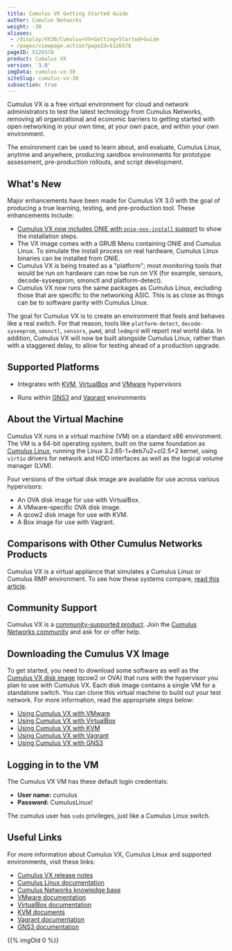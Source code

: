```yaml
---
title: Cumulus VX Getting Started Guide
author: Cumulus Networks
weight: -30
aliases:
 - /display/VX30/Cumulus+VX+Getting+Started+Guide
 - /pages/viewpage.action?pageId=5126578
pageID: 5126578
product: Cumulus VX
version: '3.0'
imgData: cumulus-vx-30
siteSlug: cumulus-vx-30
subsection: true
---
```

Cumulus VX is a free virtual environment for cloud and network
administrators to test the latest technology from Cumulus Networks,
removing all organizational and economic barriers to getting started
with open networking in your own time, at your own pace, and within your
own environment.

The environment can be used to learn about, and evaluate, Cumulus Linux,
anytime and anywhere, producing sandbox environments for prototype
assessment, pre-production rollouts, and script development.

## What's New

Major enhancements have been made for Cumulus VX 3.0 with the goal of
producing a true learning, testing, and pre-production tool. These
enhancements include:

  - [Cumulus VX now includes ONIE with `onie-nos-install` support](#src-5126578) 
    to show the installation steps.
  - The VX image comes with a GRUB Menu containing ONIE and Cumulus Linux. 
    To simulate the install process on real hardware, Cumulus Linux binaries 
    can be installed from ONIE.
  - Cumulus VX is being treated as a "platform"; most monitoring tools that 
    would be run on hardware can now be run on VX (for example, sensors, 
    decode-syseeprom, smonctl and platform-detect).
  - Cumulus VX now runs the same packages
    as Cumulus Linux, excluding those that are specific to the
    networking ASIC. This is as close as things can be to software
    parity with Cumulus Linux.

The goal for Cumulus VX is to create an environment that feels and
behaves like a real switch. For that reason, tools like
`platform-detect`, `decode-syseeprom`, `smonctl`, `sensors`, `pwmd`, and
`ledmgrd` will report real world data. In addition, Cumulus VX will now
be built alongside Cumulus Linux, rather than with a staggered delay, to
allow for testing ahead of a production upgrade.

## Supported Platforms

  - Integrates with [KVM](http://www.linux-kvm.org/page/Downloads),
    [VirtualBox](https://www.virtualbox.org/wiki/Downloads) and
    [VMware](https://my.vmware.com/web/vmware/downloads) hypervisors

  - Runs within [GNS3](http://www.gns3.com) and
    [Vagrant](https://www.vagrantup.com) environments

## About the Virtual Machine

Cumulus VX runs in a virtual machine (VM) on a standard x86 environment.
The VM is a 64-bit operating system, built on the same foundation as
[Cumulus Linux](/cumulus-linux), running the Linux 3.2.65-1+deb7u2+cl2.5+2 kernel,
using `virtio` drivers for
network and HDD interfaces as well as the logical volume manager (LVM).

Four versions of the virtual disk image are available for use across
various hypervisors:

  - An OVA disk image for use with VirtualBox.
  - A VMware-specific OVA disk image.
  - A qcow2 disk image for use with KVM.
  - A Box image for use with Vagrant.

## Comparisons with Other Cumulus Networks Products

Cumulus VX is a virtual appliance that simulates a Cumulus Linux or
Cumulus RMP environment. To see how these systems compare, 
[read this article](/version/cumulus-vx-30/Comparing-Cumulus-VX-with-Other-Cumulus-Networks-Products).

## Community Support

Cumulus VX is a 
[community-supported product](https://support.cumulusnetworks.com/hc/en-us/articles/206382248).
Join the 
[Cumulus Networks community](https://community.cumulusnetworks.com/cumulus/categories/cumulus_vx)
and ask for or offer help.

## Downloading the Cumulus VX Image

To get started, you need to download some software as well as the
[Cumulus VX disk image](https://cumulusnetworks.com/cumulus-vx/download/) (qcow2 or OVA)
that runs with the hypervisor you plan to use with Cumulus VX. Each disk
image contains a single VM for a standalone switch. You can clone this
virtual machine to build out your test network. For more information,
read the appropriate steps below:

  - [Using Cumulus VX with VMware](/version/cumulus-vx-30/Using-Cumulus-VX-with-VMware/)
  - [Using Cumulus VX with VirtualBox](/version/cumulus-vx-30/Using-Cumulus-VX-with-VirtualBox/)
  - [Using Cumulus VX with KVM](/version/cumulus-vx-30/Using-Cumulus-VX-with-KVM)
  - [Using Cumulus VX with Vagrant](/version/cumulus-vx-30/Using-Cumulus-VX-with-Vagrant)
  - [Using Cumulus VX with GNS3](/version/cumulus-vx-30/Using-Cumulus-VX-with-GNS3/)

## Logging in to the VM

The Cumulus VX VM has these default login credentials:

  - **User name:** cumulus
  - **Password:** CumulusLinux\!

The cumulus user has `sudo` privileges, just like a Cumulus Linux switch.

## Useful Links

For more information about Cumulus VX, Cumulus Linux and supported
environments, visit these links:

  - [Cumulus VX release notes](https://support.cumulusnetworks.com/hc/en-us/articles/219623788)
  - [Cumulus Linux documentation](/cumulus-linux)
  - [Cumulus Networks knowledge base](https://support.cumulusnetworks.com/hc/en-us/)
  - [VMware documentation](https://www.vmware.com/support/pubs/)
  - [VirtualBox documentation](https://www.virtualbox.org/wiki/Documentation)
  - [KVM documents](http://www.linux-kvm.org/page/Documents)
  - [Vagrant documentation](https://docs.vagrantup.com/v2/)
  - [GNS3 documentation](https://community.gns3.com/community/software/documentation)

{{% imgOld 0 %}}
